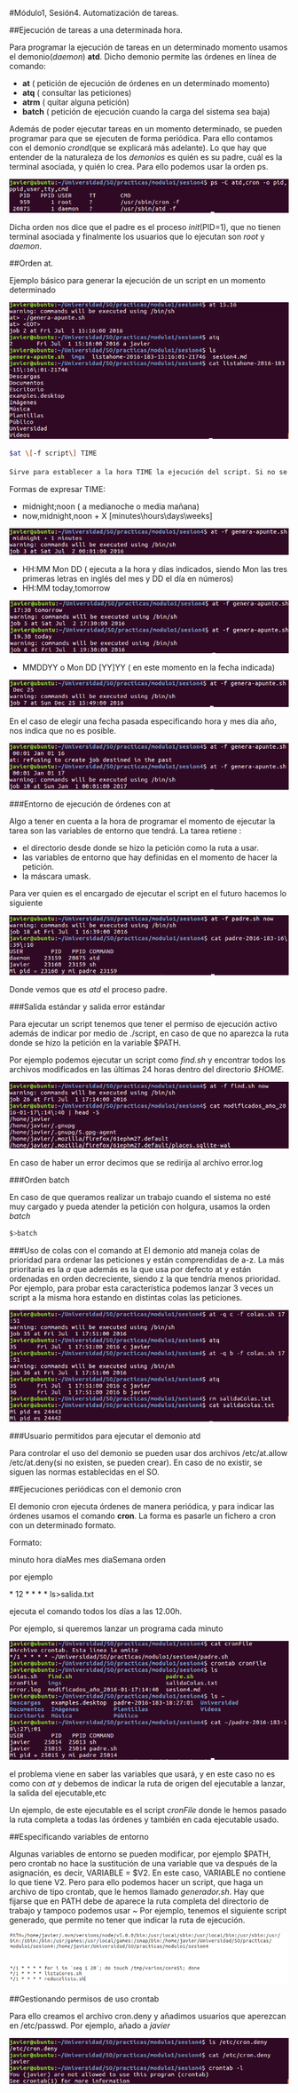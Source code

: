 #Módulo1, Sesión4. Automatización de tareas.

##Ejecución de tareas a una determinada hora.

Para programar la ejecución de tareas en un determinado momento usamos el demonio(*daemon*) **atd**. Dicho demonio permite las órdenes en línea de comando:

* **at** ( petición de ejecución de órdenes en un determinado momento)
* **atq** ( consultar las peticiones)
* **atrm** ( quitar alguna petición)
* **batch** ( petición de ejecución cuando la carga del sistema sea baja)

Además de poder ejecutar tareas en un momento determinado, se pueden programar para que se ejecuten de forma periódica. Para ello contamos con el demonio *crond*(que se explicará más adelante). Lo que hay que entender de la naturaleza de los *demonios* es quién es su padre, cuál es la terminal asociada, y quién lo crea. Para ello podemos usar la orden ps.

![](imgs/daemon.png)

Dicha orden nos dice que el padre es el proceso *init*(PID=1), que no tienen terminal asociada y finalmente los usuarios que lo ejecutan son *root* y *daemon*.

##Orden at.

Ejemplo básico para generar la ejecución de un script en un momento determinado

![](imgs/at.png)

```bash
$at \[-f script\] TIME

Sirve para establecer a la hora TIME la ejecución del script. Si no se aporta un script la entrada será por entrada estándar.
```
Formas de expresar TIME:

* midnight;noon ( a medianoche o media mañana)
* now,midnight,noon + X \[minutes\hours\days\weeks\]

![](imgs/at2.png)

* HH:MM Mon DD ( ejecuta a la hora y días indicados, siendo Mon las tres primeras letras en inglés del mes y DD el día en números)
* HH:MM today,tomorrow

![](imgs/at3.png)

* MMDDYY o Mon DD \[YY\]YY ( en este momento en la fecha indicada)

![](imgs/at4.png)

En el caso de elegir una fecha pasada especificando hora y mes día año, nos indica que no es posible.

![](imgs/at5.png)



###Entorno de ejecución de órdenes con at 

Algo a tener en cuenta a la hora de programar el momento de ejecutar la tarea son las variables de entorno que tendrá. La tarea retiene :

* el directorio desde donde se hizo la petición como la ruta a usar.
* las variables de entorno que hay definidas en el momento de hacer la petición.
* la máscara umask.

Para ver quien es el encargado de ejecutar el script en el futuro hacemos lo siguiente

![](imgs/at6.png)

Donde vemos que es *atd* el proceso padre. 

###Salida estándar y salida error estándar

Para ejecutar un script tenemos que tener el permiso de ejecución activo además de indicar por medio de .\/script, en caso de que no aparezca la ruta donde se hizo la petición en la variable $PATH.

Por ejemplo podemos ejecutar un script como *find.sh* y encontrar todos los archivos modificados en las últimas 24 horas dentro del directorio *$HOME*.

![](imgs/at7.png)

En caso de haber un error decimos que se redirija al archivo error.log

###Orden batch

En caso de que queramos realizar un trabajo cuando el sistema no esté muy cargado y pueda atender la petición con holgura, usamos la orden *batch*

```bash
$>batch
```

###Uso de colas con el comando at
El demonio atd maneja colas de prioridad para ordenar las peticiones y están comprendidas de a-z. La más prioritaria es la *a* que además es la que usa por defecto at y están ordenadas en orden decreciente, siendo z la que tendría menos prioridad. Por ejemplo, para probar esta característica podemos lanzar 3 veces un script a la misma hora estando en distintas colas las peticiones. 

![](imgs/at8.png)

###Usuario permitidos para ejecutar el demonio atd

Para controlar el uso del demonio se pueden usar dos archivos /etc/at.allow /etc/at.deny(si no existen, se pueden crear). En caso de no existir, se siguen las normas establecidas en el SO.

##Ejecuciones periódicas con el demonio cron

El demonio cron ejecuta órdenes de manera periódica, y para indicar las órdenes usamos el comando **cron**. La forma es pasarle un fichero a cron con un determinado formato.

Formato:

minuto hora díaMes mes diaSemana orden

por ejemplo

\* 12 * * * * ls>salida.txt

ejecuta el comando todos los días a las 12.00h.

Por ejemplo, si queremos lanzar un programa cada minuto

![](imgs/cron.png)

el problema viene en saber las variables que usará, y en este caso no es como con *at* y debemos de indicar la ruta de origen del ejecutable a lanzar, la salida del ejecutable,etc

Un ejemplo, de este ejecutable es el script *cronFile* donde le hemos pasado la ruta completa a todas las órdenes y también en cada ejecutable usado.


##Especificando variables de entorno

Algunas variables de entorno se pueden modificar, por ejemplo $PATH, pero crontab no hace la sustitución de una variable que va después de la asignación, es decir, VARIABLE = $V2. En este caso, VARIABLE  no contiene lo que tiene V2. Pero para ello podemos hacer un script, que haga un archivo de tipo crontab, que le hemos llamado *generador.sh*. Hay que fijarse que en PATH debe de aparece la ruta completa del directorio de trabajo y tampoco podemos usar *~* Por ejemplo, tenemos el siguiente script generado, que permite no tener que indicar la ruta de ejecución.

![](imgs/path.png)

##Gestionando permisos de uso crontab

Para ello creamos el archivo cron.deny y añadimos usuarios que aperezcan en /etc/passwd. Por ejemplo, añado a *javier*

![](imgs/deny.png)







